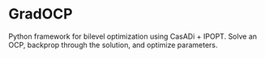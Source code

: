 # GradOCP

Python framework for bilevel optimization using CasADi + IPOPT. Solve an OCP, backprop through the solution, and optimize parameters.
